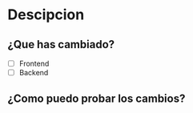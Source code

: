 # Descipcion
## ¿Que has cambiado?
- [ ] Frontend
- [ ] Backend

## ¿Como puedo probar los cambios?
